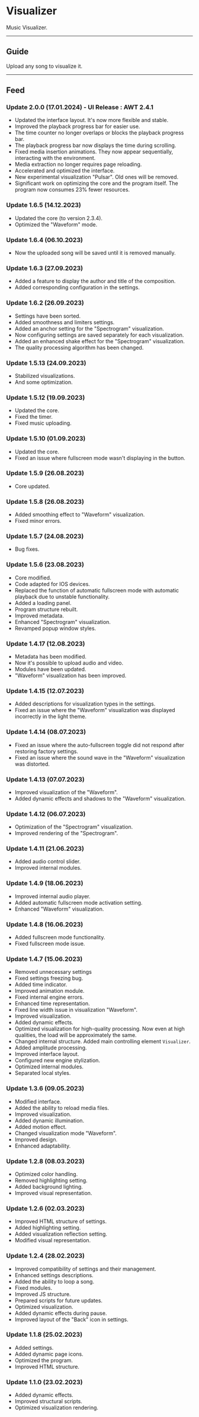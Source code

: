 # Visualizer
Music Visualizer.  
- - -
## Guide
Upload any song to visualize it.  
- - -
## Feed
### Update 2.0.0 (17.01.2024) - UI Release : AWT 2.4.1
- Updated the interface layout. It's now more flexible and stable.
- Improved the playback progress bar for easier use.
- The time counter no longer overlaps or blocks the playback progress bar.
- The playback progress bar now displays the time during scrolling.
- Fixed media insertion animations. They now appear sequentially, interacting with the environment.
- Media extraction no longer requires page reloading.
- Accelerated and optimized the interface.
- New experimental visualization "Pulsar". Old ones will be removed.
- Significant work on optimizing the core and the program itself. The program now consumes 23% fewer resources.

### Update 1.6.5 (14.12.2023)
- Updated the core (to version 2.3.4).
- Optimized the "Waveform" mode.

### Update 1.6.4 (06.10.2023)
- Now the uploaded song will be saved until it is removed manually.

### Update 1.6.3 (27.09.2023)
- Added a feature to display the author and title of the composition.
- Added corresponding configuration in the settings.

### Update 1.6.2 (26.09.2023)
- Settings have been sorted.
- Added smoothness and limiters settings.
- Added an anchor setting for the "Spectrogram" visualization.
- Now configuring settings are saved separately for each visualization.
- Added an enhanced shake effect for the "Spectrogram" visualization.
- The quality processing algorithm has been changed.

### Update 1.5.13 (24.09.2023)
- Stabilized visualizations.
- And some optimization.

### Update 1.5.12 (19.09.2023)
- Updated the core.
- Fixed the timer.
- Fixed music uploading.

### Update 1.5.10 (01.09.2023)
- Updated the core.
- Fixed an issue where fullscreen mode wasn't displaying in the button.

### Update 1.5.9 (26.08.2023)
- Core updated.

### Update 1.5.8 (26.08.2023)
- Added smoothing effect to "Waveform" visualization.
- Fixed minor errors.

### Update 1.5.7 (24.08.2023)
- Bug fixes.

### Update 1.5.6 (23.08.2023)
- Core modified.
- Code adapted for IOS devices.
- Replaced the function of automatic fullscreen mode with automatic playback due to unstable functionality.
- Added a loading panel.
- Program structure rebuilt.
- Improved metadata.
- Enhanced "Spectrogram" visualization.
- Revamped popup window styles.

### Update 1.4.17 (12.08.2023)
- Metadata has been modified.
- Now it's possible to upload audio and video.
- Modules have been updated.
- "Waveform" visualization has been improved.

### Update 1.4.15 (12.07.2023)
- Added descriptions for visualization types in the settings.
- Fixed an issue where the "Waveform" visualization was displayed incorrectly in the light theme.

### Update 1.4.14 (08.07.2023)
- Fixed an issue where the auto-fullscreen toggle did not respond after restoring factory settings.
- Fixed an issue where the sound wave in the "Waveform" visualization was distorted.

### Update 1.4.13 (07.07.2023)
- Improved visualization of the "Waveform".
- Added dynamic effects and shadows to the "Waveform" visualization.

### Update 1.4.12 (06.07.2023)
- Optimization of the "Spectrogram" visualization.
- Improved rendering of the "Spectrogram".

### Update 1.4.11 (21.06.2023)
- Added audio control slider.
- Improved internal modules.

### Update 1.4.9 (18.06.2023)
- Improved internal audio player.
- Added automatic fullscreen mode activation setting.
- Enhanced "Waveform" visualization.

### Update 1.4.8 (16.06.2023)
- Added fullscreen mode functionality.
- Fixed fullscreen mode issue.

### Update 1.4.7 (15.06.2023)
- Removed unnecessary settings
- Fixed settings freezing bug.
- Added time indicator.
- Improved animation module.
- Fixed internal engine errors.
- Enhanced time representation.
- Fixed line width issue in visualization "Waveform".
- Improved visualization.
- Added dynamic effects.
- Optimized visualization for high-quality processing. Now even at high qualities, the load will be approximately the same.
- Changed internal structure. Added main controlling element `Visualizer`.
- Added amplitude processing.
- Improved interface layout.
- Configured new engine stylization.
- Optimized internal modules.
- Separated local styles.

### Update 1.3.6 (09.05.2023)
- Modified interface.
- Added the ability to reload media files.
- Improved visualization.
- Added dynamic illumination.
- Added motion effect.
- Changed visualization mode "Waveform".
- Improved design.
- Enhanced adaptability.

### Update 1.2.8 (08.03.2023)
- Optimized color handling.
- Removed highlighting setting.
- Added background lighting.
- Improved visual representation.

### Update 1.2.6 (02.03.2023)
- Improved HTML structure of settings.
- Added highlighting setting.
- Added visualization reflection setting.
- Modified visual representation.

### Update 1.2.4 (28.02.2023)
- Improved compatibility of settings and their management.
- Enhanced settings descriptions.
- Added the ability to loop a song.
- Fixed modules.
- Improved JS structure.
- Prepared scripts for future updates.
- Optimized visualization.
- Added dynamic effects during pause.
- Improved layout of the "Back" icon in settings.

### Update 1.1.8 (25.02.2023)
- Added settings.
- Added dynamic page icons.
- Optimized the program.
- Improved HTML structure.

### Update 1.1.0 (23.02.2023)
- Added dynamic effects.
- Improved structural scripts.
- Optimized visualization rendering.
